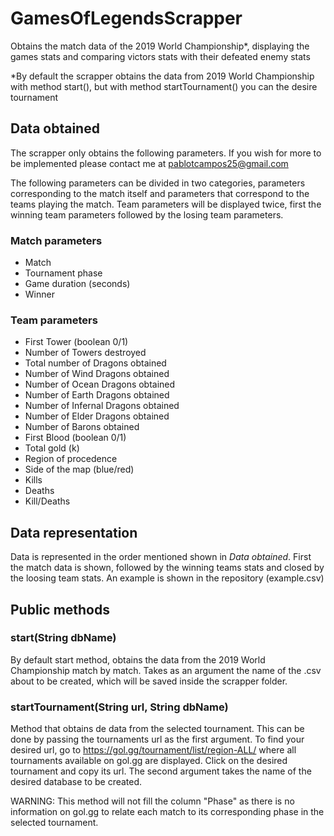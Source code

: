 # GamesOfLegendsScrapper
Obtains the match data of the 2019 World Championship*, displaying the games stats and comparing victors stats with their defeated enemy stats

*By default the scrapper obtains the data from 2019 World Championship with method start(), but with method startTournament() you can the desire tournament

## Data obtained
The scrapper only obtains the following parameters. If you wish for more to be implemented please contact me at pablotcampos25@gmail.com

The following parameters can be divided in two categories, parameters corresponding to the match itself and parameters that correspond to the teams playing the match. Team parameters will be displayed twice, first the winning team parameters followed by the losing team parameters.

### Match parameters
- Match
- Tournament phase
- Game duration (seconds)
- Winner

### Team parameters
- First Tower (boolean 0/1)
- Number of Towers destroyed
- Total number of Dragons obtained
- Number of Wind Dragons obtained
- Number of Ocean Dragons obtained
- Number of Earth Dragons obtained
- Number of Infernal Dragons obtained
- Number of Elder Dragons obtained
- Number of Barons obtained
- First Blood (boolean 0/1)
- Total gold (k)
- Region of procedence
- Side of the map (blue/red)
- Kills
- Deaths
- Kill/Deaths

## Data representation
Data is represented in the order mentioned shown in _Data obtained_. First the match data is shown, followed by the winning teams stats and closed by the loosing team stats. 
An example is shown in the repository (example.csv)


## Public methods
### start(String dbName)
By default start method, obtains the data from the 2019 World Championship match by match. Takes as an argument the name of the .csv about to be created, which will be saved inside the scrapper folder.
### startTournament(String url, String dbName) 
Method that obtains de data from the selected tournament. This can be done by passing the tournaments url as the first argument. To find your desired url, go to https://gol.gg/tournament/list/region-ALL/ where all tournaments available on gol.gg are displayed. Click on the desired tournament and copy its url. The second argument takes the name of the desired database to be created.

WARNING: This method will not fill the column "Phase" as there is no information on gol.gg to relate each match to its corresponding phase in the selected tournament.

